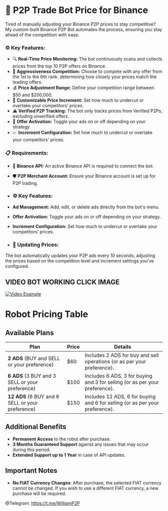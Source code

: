# 🤖 P2P Trade Bot Price for Binance

Tired of manually adjusting your Binance P2P prices to stay competitive? My custom-built Binance P2P Bot automates the process, ensuring you stay ahead of the competition with ease.

### ⚙️ **Key Features:**

- 🔍 **Real-Time Price Monitoring:** The bot continuously scans and collects prices from the top 10 P2P offers on Binance.
- 🎯 **Aggressiveness Competition:** Choose to compete with any offer from the 1st to the 6th rank. determining how closely your prices match the leading offers.
- 💰 **Price Adjustment Range:** Define your competition range between $50 and $200,000.
- 🔧 **Customizable Price Increment:** Set how much to undercut or overtake your competitors' prices.
- ⚠️ **Verified P2P Tracking:** The bot only tracks prices from Verified P2Ps, excluding unverified offers.
- 🔄 **Offer Activation:** Toggle your ads on or off depending on your strategy.
- 📈 **Increment Configuration:** Set how much to undercut or overtake your competitors' prices.

### 📋 **Requirements:**

- 🔑 **Binance API:** An active Binance API is required to connect the bot.
- 🛡️ **P2P Merchant Account:** Ensure your Binance account is set up for P2P trading.

- ### ⚙️ **Key Features:**

- **Ad Management:** Add, edit, or delete ads directly from the bot's menu.
- **Offer Activation:** Toggle your ads on or off depending on your strategy.
- **Increment Configuration:** Set how much to undercut or overtake your competitors' prices.

- ### 🔄 **Updating Prices:**

The bot automatically updates your P2P ads every 10 seconds, adjusting the prices based on the competition level and increment settings you've configured.


## **VIDEO BOT WORKING CLICK IMAGE**

[![Video Example](https://i.imgur.com/qizbV3I_d.webp?maxwidth=760&fidelity=grand)](https://www.youtube.com/watch?v=k9FuoyorWGQ)


# Robot Pricing Table

## Available Plans

| **Plan**                             | **Price** | **Details**                                                    |
|--------------------------------------|-----------|----------------------------------------------------------------|
| **2 ADS** (BUY and SELL or your preference) | $60       | Includes 2 ADS for buy and sell operations (or as per your preference). |
| **6 ADS** (3 BUY and 3 SELL or your preference) | $100      | Includes 6 ADS, 3 for buying and 3 for selling (or as per your preference). |
| **12 ADS** (6 BUY and 6 SELL or your preference) | $150      | Includes 12 ADS, 6 for buying and 6 for selling (or as per your preference). |

## Additional Benefits

- **Permanent Access** to the robot after purchase.
- **3 Months Guaranteed Support** against any issues that may occur during this period.
- **Extended Support up to 1 Year** in case of API updates.

## Important Notes

- **No FIAT Currency Changes**: After purchase, the selected FIAT currency cannot be changed. If you wish to use a different FIAT currency, a new purchase will be required.


@Telegram: https://t.me/WilliamP2P
